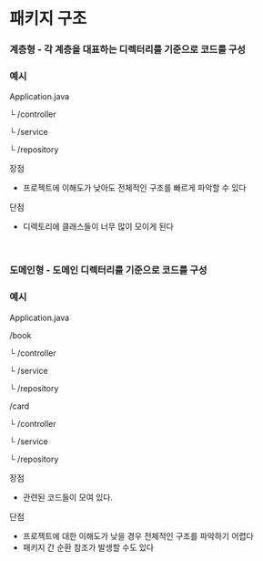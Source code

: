 # 패키지 구조

### 계층형 - 각 계층을 대표하는 디렉터리를 기준으로 코드를 구성

<h3>예시</h3>
Application.java

└ /controller

└ /service

└ /repository


장점
- 프로젝트에 이해도가 낮아도 전체적인 구조를 빠르게 파악할 수 있다<br>

단점
- 디렉토리에 클래스들이 너무 많이 모이게 된다
 
<br>
 
### 도메인형 - 도메인 디렉터리를 기준으로 코드를 구성

<h3>예시</h3>
Application.java

/book

└ /controller

└ /service

└ /repository

/card

└ /controller

└ /service

└ /repository

장점
- 관련된 코드들이 모여 있다.<br>

단점
- 프로젝트에 대한 이해도가 낮을 경우 전체적인 구조를 파악하기 어렵다
- 패키지 간 순환 참조가 발생할 수도 있다
